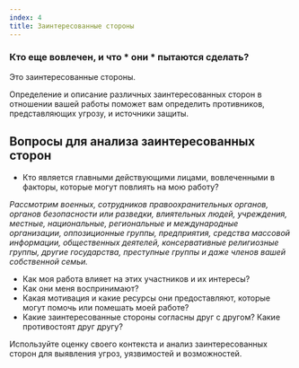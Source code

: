 ```yaml
---
index: 4
title: Заинтересованные стороны
---
```

### Кто еще вовлечен, и что * они * пытаются сделать?

Это заинтересованные стороны.

Определение и описание различных заинтересованных сторон в отношении вашей работы поможет вам определить противников, представляющих угрозу, и источники защиты.

## Вопросы для анализа заинтересованных сторон

* Кто является главными действующими лицами, вовлеченными в факторы, которые могут повлиять на мою работу?

*Рассмотрим военных, сотрудников правоохранительных органов, органов безопасности или разведки, влиятельных людей, учреждения, местные, национальные, региональные и международные организации, оппозиционные группы, предприятия, средства массовой информации, общественных деятелей, консервативные религиозные группы, другие государства, преступные группы и даже членов вашей собственной семьи.*

* Как моя работа влияет на этих участников и их интересы?
* Как они меня воспринимают?
* Какая мотивация и какие ресурсы они предоставляют, которые могут помочь или помешать моей работе?
* Какие заинтересованные стороны согласны друг с другом? Какие противостоят друг другу?

Используйте оценку своего контекста и анализ заинтересованных сторон для выявления угроз, уязвимостей и возможностей.